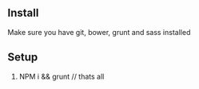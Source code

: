 ## Install
Make sure you have git, bower, grunt and sass installed

## Setup
1. NPM i && grunt // thats all